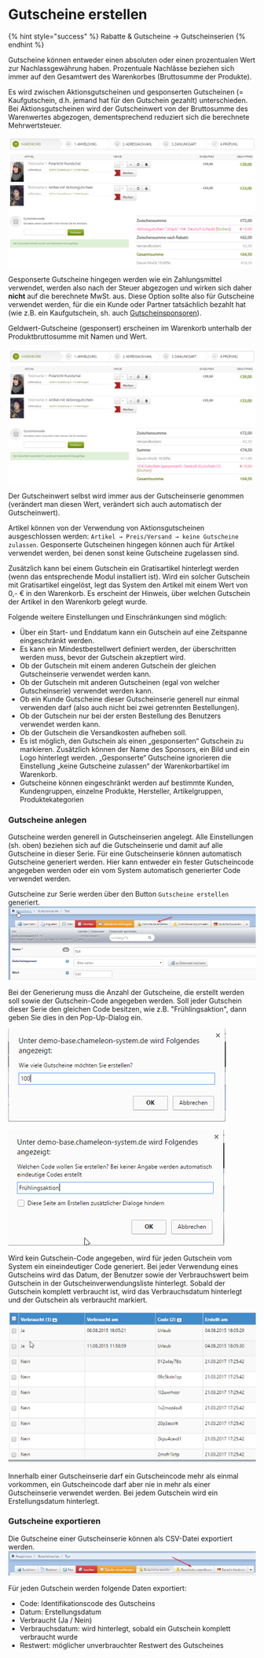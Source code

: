 # Gutscheine erstellen

{% hint style="success" %}
Rabatte & Gutscheine → Gutscheinserien
{% endhint %}

Gutscheine können entweder einen absoluten oder einen prozentualen Wert zur Nachlassgewährung haben. Prozentuale Nachlässe beziehen sich immer auf den Gesamtwert des Warenkorbes \(Bruttosumme der Produkte\).

Es wird zwischen Aktionsgutscheinen und gesponserten Gutscheinen \(= Kaufgutschein, d.h. jemand hat für den Gutschein gezahlt\) unterschieden. Bei Aktionsgutscheinen wird der Gutscheinwert von der Bruttosumme des Warenwertes abgezogen, dementsprechend reduziert sich die berechnete Mehrwertsteuer.

![](../../.gitbook/assets/gutschein_aktion.png)

Gesponserte Gutscheine hingegen werden wie ein Zahlungsmittel verwendet, werden also nach der Steuer abgezogen und wirken sich daher **nicht** auf die berechnete MwSt. aus. Diese Option sollte also für Gutscheine verwendet werden, für die ein Kunde oder Partner tatsächlich bezahlt hat \(wie z.B. ein Kaufgutschein, sh. auch [Gutscheinsponsoren](gutscheinsponsoren.md)\).

Geldwert-Gutscheine \(gesponsert\) erscheinen im Warenkorb unterhalb der Produktbruttosumme mit Namen und Wert.

![](../../.gitbook/assets/gutschein_gesponsert1.png)

Der Gutscheinwert selbst wird immer aus der Gutscheinserie genommen \(verändert man diesen Wert, verändert sich auch automatisch der Gutscheinwert\).

Artikel können von der Verwendung von Aktionsgutscheinen ausgeschlossen werden: `Artikel → Preis/Versand → keine Gutscheine zulassen`. Gesponserte Gutscheinen hingegen können auch für Artikel verwendet werden, bei denen sonst keine Gutscheine zugelassen sind.

Zusätzlich kann bei einem Gutschein ein Gratisartikel hinterlegt werden \(wenn das entsprechende Modul installiert ist\). Wird ein solcher Gutschein mit Gratisartikel eingelöst, legt das System den Artikel mit einem Wert von 0,- € in den Warenkorb. Es erscheint der Hinweis, über welchen Gutschein der Artikel in den Warenkorb gelegt wurde.

Folgende weitere Einstellungen und Einschränkungen sind möglich:

* Über ein Start- und Enddatum kann ein Gutschein auf eine Zeitspanne eingeschränkt werden.
* Es kann ein Mindestbestellwert definiert werden, der überschritten werden muss, bevor der Gutschein akzeptiert wird.
* Ob der Gutschein mit einem anderen Gutschein der gleichen Gutscheinserie verwendet werden kann.
* Ob der Gutschein mit anderen Gutscheinen \(egal von welcher Gutscheinserie\) verwendet werden kann.
* Ob ein Kunde Gutscheine dieser Gutscheinserie generell nur einmal verwenden darf \(also auch nicht bei zwei getrennten Bestellungen\).
* Ob der Gutschein nur bei der ersten Bestellung des Benutzers verwendet werden kann.
* Ob der Gutschein die Versandkosten aufheben soll.
* Es ist möglich, den Gutschein als einen „gesponserten“ Gutschein zu markieren. Zusätzlich können der Name des Sponsors, ein Bild und ein Logo hinterlegt werden. „Gesponserte“ Gutscheine ignorieren die Einstellung „keine Gutscheine zulassen“ der Warenkorbartikel im Warenkorb.
* Gutscheine können eingeschränkt werden auf bestimmte Kunden, Kundengruppen, einzelne Produkte, Hersteller, Artikelgruppen, Produktekategorien

### Gutscheine anlegen

Gutscheine werden generell in Gutscheinserien angelegt. Alle Einstellungen \(sh. oben\) beziehen sich auf die Gutscheinserie und damit auf alle Gutscheine in dieser Serie. Für eine Gutscheinserie können automatisch Gutscheine generiert werden. Hier kann entweder ein fester Gutscheincode angegeben werden oder ein vom System automatisch generierter Code verwendet werden.

Gutscheine zur Serie werden über den Button `Gutscheine erstellen` generiert. ![](../../.gitbook/assets/gutscheine_erstellen.png)

Bei der Generierung muss die Anzahl der Gutscheine, die erstellt werden soll sowie der Gutschein-Code angegeben werden. Soll jeder Gutschein dieser Serie den gleichen Code besitzen, wie z.B. "Frühlingsaktion", dann geben Sie dies in den Pop-Up-Dialog ein.

![](../../.gitbook/assets/gutscheine_erstellen1.png)

![](../../.gitbook/assets/gutscheine_erstellen2.png)

Wird kein Gutschein-Code angegeben, wird für jeden Gutschein vom System ein eineindeutiger Code generiert. Bei jeder Verwendung eines Gutscheins wird das Datum, der Benutzer sowie der Verbrauchswert beim Gutschein in der Gutscheinverwendungsliste hinterlegt. Sobald der Gutschein komplett verbraucht ist, wird das Verbrauchsdatum hinterlegt und der Gutschein als verbraucht markiert.

![](../../.gitbook/assets/gutscheine_erstellen3.png)

Innerhalb einer Gutscheinserie darf ein Gutscheincode mehr als einmal vorkommen, ein Gutscheincode darf aber nie in mehr als einer Gutscheinserie verwendet werden. Bei jedem Gutschein wird ein Erstellungsdatum hinterlegt.

### Gutscheine exportieren

Die Gutscheine einer Gutscheinserie können als CSV-Datei exportiert werden. ![](../../.gitbook/assets/gutscheine_exportieren.png)

Für jeden Gutschein werden folgende Daten exportiert:

* Code: Identifikationscode des Gutscheins
* Datum: Erstellungsdatum
* Verbraucht \(Ja / Nein\)
* Verbrauchsdatum: wird hinterlegt, sobald ein Gutschein komplett verbraucht wurde
* Restwert: möglicher unverbrauchter Restwert des Gutscheines

